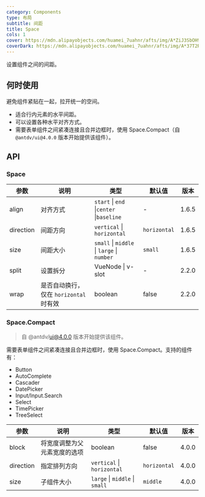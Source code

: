 ```yaml
---
category: Components
type: 布局
subtitle: 间距
title: Space
cols: 1
cover: https://mdn.alipayobjects.com/huamei_7uahnr/afts/img/A*ZiJ3SbOH9SUAAAAAAAAAAAAADrJ8AQ/original
coverDark: https://mdn.alipayobjects.com/huamei_7uahnr/afts/img/A*37T2R6O9oi0AAAAAAAAAAAAADrJ8AQ/original
---
```


设置组件之间的间距。

## 何时使用

避免组件紧贴在一起，拉开统一的空间。

- 适合行内元素的水平间距。
- 可以设置各种水平对齐方式。
- 需要表单组件之间紧凑连接且合并边框时，使用 Space.Compact（自 `@antdv/ui@4.0.0` 版本开始提供该组件）。

## API

### Space

| 参数 | 说明 | 类型 | 默认值 | 版本 |
| --- | --- | --- | --- | --- |
| align | 对齐方式 | `start` \| `end` \|`center` \|`baseline` | - | 1.6.5 |
| direction | 间距方向 | `vertical` \| `horizontal` | `horizontal` | 1.6.5 |
| size | 间距大小 | `small` \| `middle` \| `large` \| `number` | `small` | 1.6.5 |
| split | 设置拆分 | VueNode \| v-slot | - | 2.2.0 |
| wrap | 是否自动换行，仅在 `horizontal` 时有效 | boolean | false | 2.2.0 |

### Space.Compact

> 自 @antdv/ui@4.0.0 版本开始提供该组件。

需要表单组件之间紧凑连接且合并边框时，使用 Space.Compact。支持的组件有：

- Button
- AutoComplete
- Cascader
- DatePicker
- Input/Input.Search
- Select
- TimePicker
- TreeSelect

| 参数      | 说明                         | 类型                           | 默认值       | 版本  |
| --------- | ---------------------------- | ------------------------------ | ------------ | ----- |
| block     | 将宽度调整为父元素宽度的选项 | boolean                        | false        | 4.0.0 |
| direction | 指定排列方向                 | `vertical` \| `horizontal`     | `horizontal` | 4.0.0 |
| size      | 子组件大小                   | `large` \| `middle` \| `small` | `middle`     | 4.0.0 |
